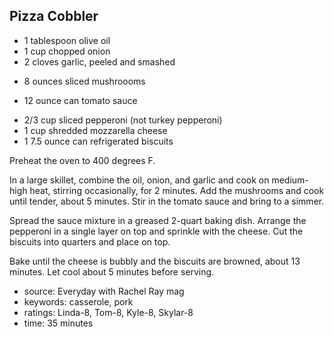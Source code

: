 Pizza Cobbler
-------------

- 1 tablespoon olive oil
- 1 cup chopped onion
- 2 cloves garlic, peeled and smashed
<!-- -->
- 8 ounces sliced mushroooms
<!-- -->
- 12 ounce can tomato sauce
<!-- -->
- 2/3 cup sliced pepperoni (not turkey pepperoni)
- 1 cup shredded mozzarella cheese
- 1 7.5 ounce can refrigerated biscuits

Preheat the oven to 400 degrees F.

In a large skillet, combine the oil, onion, and garlic and cook on
medium-high heat, stirring occasionally, for 2 minutes.  Add the
mushrooms and cook until tender, about 5 minutes.  Stir in the tomato
sauce and bring to a simmer.

Spread the sauce mixture in a greased 2-quart baking dish.  Arrange
the pepperoni in a single layer on top and sprinkle with the cheese.
Cut the biscuits into quarters and place on top.

Bake until the cheese is bubbly and the biscuits are browned, about 13
minutes.  Let cool about 5 minutes before serving.

- source: Everyday with Rachel Ray mag
- keywords: casserole, pork
- ratings: Linda-8, Tom-8, Kyle-8, Skylar-8
- time: 35 minutes
